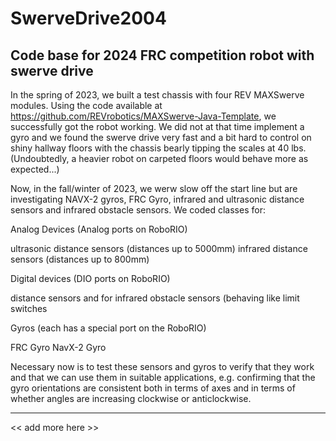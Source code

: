 # SwerveDrive2004
Code base for 2024 FRC competition robot with swerve drive 
----------------------------------------------------------
In the spring of 2023, we built a test chassis with four REV MAXSwerve modules. Using the code available
at https://github.com/REVrobotics/MAXSwerve-Java-Template, we successfully got the robot working. We
did not at that time implement a gyro and we found the swerve drive very fast and a bit hard to control
on shiny hallway floors with the chassis bearly tipping the scales at 40 lbs. (Undoubtedly, a heavier
robot on carpeted floors would behave more as expected...)

Now, in the fall/winter of 2023, we werw slow off the start line but are investigating NAVX-2 gyros, FRC Gyro,
infrared and ultrasonic distance sensors and infrared obstacle sensors. We coded classes for:

Analog Devices (Analog ports on RoboRIO)

   ultrasonic distance sensors (distances up to 5000mm)
   infrared distance sensors (distances up to 800mm)

Digital devices (DIO ports on RoboRIO)

   distance sensors and for infrared obstacle sensors (behaving like limit switches

Gyros (each has a special port on the RoboRIO)

   FRC Gyro
   NavX-2 Gyro

Necessary now is to test these sensors and gyros to verify that they work and that we can use them
in suitable applications, e.g. confirming that the gyro orientations are consistent both in terms of 
axes and in terms of whether angles are increasing clockwise or anticlockwise.
- - - - -
<< add more here >>
